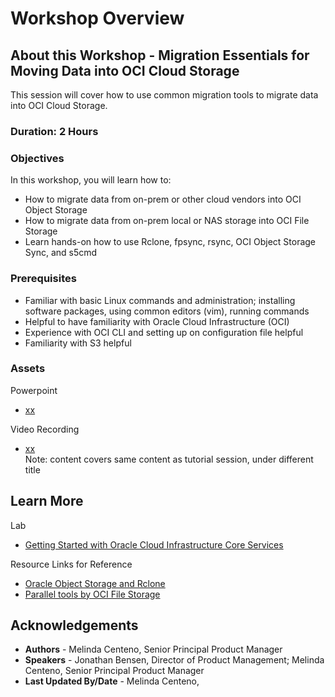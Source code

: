 # Workshop Overview

## About this Workshop - Migration Essentials for Moving Data into OCI Cloud Storage 

This session will cover how to use common migration tools to migrate data into OCI Cloud Storage.


### **Duration: 2 Hours**

### Objectives

In this workshop, you will learn how to:
* How to migrate data from on-prem or other cloud vendors into OCI Object Storage
* How to migrate data from on-prem local or NAS storage into OCI File Storage
* Learn hands-on how to use Rclone, fpsync, rsync, OCI Object Storage Sync, and s5cmd

### Prerequisites
* Familiar with basic Linux commands and administration; installing software packages, using common editors (vim), running commands
* Helpful to have familiarity with Oracle Cloud Infrastructure (OCI)
* Experience with OCI CLI and setting up on configuration file helpful
* Familiarity with S3 helpful 

### **Assets**

Powerpoint
* [xx](https://objectstorage.us-ashburn-1.oraclecloud.com/)

Video Recording
* [xx](https://)
<br>Note:  content covers same content as tutorial session, under different title

## Learn More

Lab
* [Getting Started with Oracle Cloud Infrastructure Core Services](https://apexapps.oracle.com/pls/apex/r/dbpm/livelabs/view-workshop?wid=648&clear=RR,180&session=6361856240041)

Resource Links for Reference
* [Oracle Object Storage and Rclone](https://rclone.org/oracleobjectstorage/)
* [Parallel tools by OCI File Storage](https://docs.oracle.com/en-us/iaas/Content/File/Tasks/using_file_storage_parallel_tools.htm)


## Acknowledgements
* **Authors** - Melinda Centeno, Senior Principal Product Manager
* **Speakers** - Jonathan Bensen, Director of Product Management; Melinda Centeno, Senior Principal Product Manager
* **Last Updated By/Date** - Melinda Centeno, <DATE>
